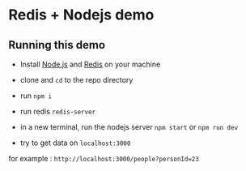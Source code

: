 # Redis + Nodejs demo

## Running this demo

- Install [Node.js](https://nodejs.org/en/) and [Redis](https://redis.io/) on your machine
- clone and `cd` to the repo directory
- run `npm i`
- run redis `redis-server`
- in a new terminal, run the nodejs server `npm start` or `npm run dev`

- try to get data on `localhost:3000`

for example : `http://localhost:3000/people?personId=23`
